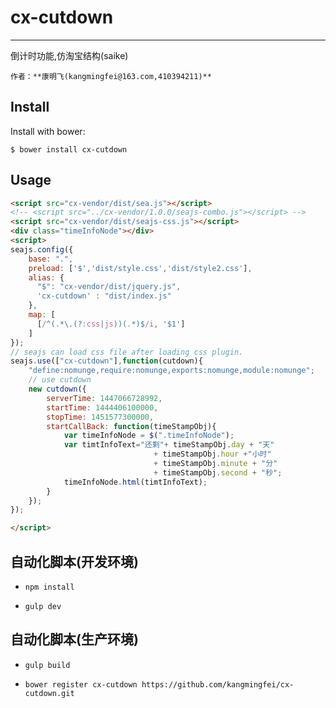 # cx-cutdown

---

倒计时功能,仿淘宝结构(saike)

```
作者：**康明飞(kangmingfei@163.com,410394211)** 
```

Install
-------

Install with bower:

	$ bower install cx-cutdown

Usage
-------

```html
<script src="cx-vendor/dist/sea.js"></script>
<!-- <script src="../cx-vendor/1.0.0/seajs-combo.js"></script> -->
<script src="cx-vendor/dist/seajs-css.js"></script>
<div class="timeInfoNode"></div>
<script>
seajs.config({
	base: ".",
	preload: ['$','dist/style.css','dist/style2.css'],
	alias: {
	  "$": "cx-vendor/dist/jquery.js",
	  'cx-cutdown' : "dist/index.js"
	},
	map: [
	  [/^(.*\.(?:css|js))(.*)$/i, '$1']
	]
});
// seajs can load css file after loading css plugin.
seajs.use(["cx-cutdown"],function(cutdown){
	"define:nomunge,require:nomunge,exports:nomunge,module:nomunge";
	// use cutdown
	new cutdown({
		serverTime: 1447066728992,
		startTime: 1444406100000,
		stopTime: 1451577300000,
		startCallBack: function(timeStampObj){ 	
			var timeInfoNode = $(".timeInfoNode");
	    	var timtInfoText="还剩"+ timeStampObj.day + "天"
	    						+ timeStampObj.hour +"小时"
	    						+ timeStampObj.minute + "分"
	    						+ timeStampObj.second + "秒";
	    	timeInfoNode.html(timtInfoText);
	    }
	});
});

</script>
```

## 自动化脚本(开发环境) ##

- ```npm install```

- ```gulp dev```

## 自动化脚本(生产环境) ##

- ```gulp build```

- ```bower register cx-cutdown https://github.com/kangmingfei/cx-cutdown.git```

